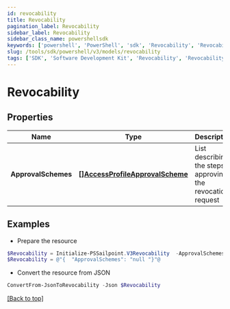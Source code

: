 ```yaml
---
id: revocability
title: Revocability
pagination_label: Revocability
sidebar_label: Revocability
sidebar_class_name: powershellsdk
keywords: ['powershell', 'PowerShell', 'sdk', 'Revocability', 'Revocability'] 
slug: /tools/sdk/powershell/v3/models/revocability
tags: ['SDK', 'Software Development Kit', 'Revocability', 'Revocability']
---
```



# Revocability

## Properties

Name | Type | Description | Notes
------------ | ------------- | ------------- | -------------
**ApprovalSchemes** | [**[]AccessProfileApprovalScheme**](access-profile-approval-scheme) | List describing the steps in approving the revocation request | [optional] 

## Examples

- Prepare the resource
```powershell
$Revocability = Initialize-PSSailpoint.V3Revocability  -ApprovalSchemes null
$Revocability = @"{  "ApprovalSchemes": "null "}"@
```

- Convert the resource from JSON
```powershell
ConvertFrom-JsonToRevocability -Json $Revocability
```


[[Back to top]](#) 

